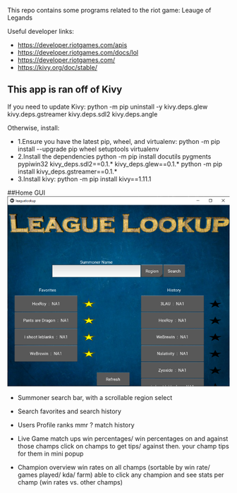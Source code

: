 This repo contains some programs related to the riot game: Leauge of Legands

Useful developer links:
* https://developer.riotgames.com/apis
* https://developer.riotgames.com/docs/lol
* https://developer.riotgames.com/
* https://kivy.org/doc/stable/

This app is ran off of Kivy
---------------------------------
If you need to update Kivy:
python -m pip uninstall -y kivy.deps.glew kivy.deps.gstreamer kivy.deps.sdl2 kivy.deps.angle

Otherwise, install:
* 1.Ensure you have the latest pip, wheel, and virtualenv:
	python -m pip install --upgrade pip wheel setuptools virtualenv
* 2.Install the dependencies
	python -m pip install docutils pygments pypiwin32 kivy_deps.sdl2==0.1.* kivy_deps.glew==0.1.*
	python -m pip install kivy_deps.gstreamer==0.1.*
* 3.Install kivy:
	python -m pip install kivy==1.11.1
	
##Home GUI
 ![alt text](https://github.com/HexRoy/LeagueAPIProjects/blob/master/images/githubrepo/homegui.png)

 * Summoner search bar, with a scrollable region select
 * Search favorites and search history 
 
 

 * Users Profile
 ranks
 mmr ?
 match history
 
 
 * Live Game
 match ups
 win percentages/ win percentages on and against those champs
 click on champs to get tips/ against then. your champ tips for them in mini popup
 
 
 * Champion overview 
 win rates on all champs (sortable by win rate/ games played/ kda/ farm)
 able to click any champion and see stats per champ (win rates vs. other champs)